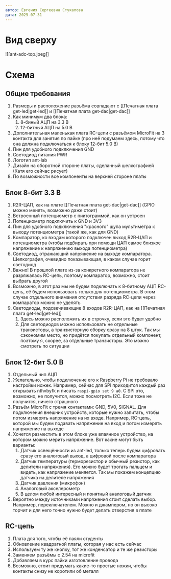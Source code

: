 ```yaml
---
автор: Евгения Сергеевна Стукалова
дата: 2025-07-31
---
```

# Вид сверху

![[ant-adc-top.jpeg]]

# Схема



## Общие требования

1. Размеры и расположение разъёма совпадают с [[Печатная плата get-led|get-led]] и [[Печатная плата get-dac|get-dac]]
2. Как минимум два блока:
	1. 8-биный АЦП на 3.3 В
	2. 12-битный АЦП на 5.0 В
3. Дополнительная маленькая плата RC-цепи с разъёмом MicroFit на 3 контакта для занятия по пайке (про неё подумаем здесь, потому что она должна подключаться к блоку 12-бит 5.0 В)
4. Пин для удобного подключения GND
5. Светодиод питания PWR
6. Логотип ant-lab
7. Дизайн на оборотной стороне платы, сделанный шелкографией (Катя его сейчас рисует)
8. По возможности все компоненты на верхней стороне платы

## Блок 8-бит 3.3 В

1. R2R-ЦАП, как на плате [[Печатная плата get-dac|get-dac]] (GPIO можно менять, возможно даже стоит)
2. Встроенный потенциометр с пиктограммой, как он устроен
3. Потенциометр подключить к GND и 3V3
4. Пин для удобного подключения "красного" щупа мультиметра к выходу потенциометра (такой же, как для GND)
5. Компаратор, ко входам которого подключен выход R2R-ЦАП и потенциометра (чтобы подбирать при помощи ЦАП самое близкое напряжение к напряжению выхода потенциометра)
6. Светодиод, отражающий напряжение на выходе компаратора. Шелкография, очевидно показывающая, в каком случае горит светодиод
7. Важно! В прошлой плате из-за конкретного компаратора не разряжалась RC-цепь, поэтому компаратор, возможно, стоит выбрать другой
8. Возможно, в этот раз мы не будем подключать к 8-битному АЦП RC-цепь, её будем использовать только для потенциометра. В этом случае отдельного внимания отсутствия разряда RC-цепи через компаратор можно не уделять
9. Светодиоды, подсвечивающие 8 входов R2R-ЦАП, как на [[Печатная плата get-led|get-led]]
	1. Здесь можно расположить их в строчку, если это будет удобно
	2. Для светодиодов можно использовать не отдельные транзисторы, а транзисторную сборку сразу на 8 штук. Так мы сэкономим место, но придётся покупать отдельный компонент, поэтому я, скорее, за отдельные транзисторы. Это можно смотреть по ситуации

## Блок 12-бит 5.0 В

1. Отдельный чип АЦП
2. Желательно, чтобы подключение его к Raspberry Pi не требовало настройки ножек. Например, сейчас для SPI приходится каждый раз открывать nthvbyfk и писать `raspi-gpio set 9 a0`. С SPI это, возможно, не получится, можно посмотреть I2C. Если тоже не получится, ничего страшного
3. Разъём MicroFit с тремя контактами: GND, 5V0, SIGNAL. Для подключения внешних устройств, которые нужно запитать, чтобы потом измерять напряжение на их входе. Например, RC-цепь, которой мы будем подавать напряжение на вход и потом измерять напряжение на выходе
4. Хочется разместить в этом блоке уже впаянное устройство, на котором можно мерить напряжение. Вот какие могут быть варианты:
	1. Датчик освещённости из ant-led, только теперь будем цифровать сразу его аналоговый выход, а цифровой после компаратора
	2. Датчик температуры (терморезистор и обычный резистор, как делители напряжения). Его можно будет трогать пальцем и видеть, как напряжение меняется. Так мы покажем концепцию датчика на делителе напряжения
	3. Датчик давления (микрофон)
	4. Аналоговый акселерометр
	5. В целом любой интересный и понятный аналоговый датчик
5. Вероятно между источниками напряжения стоит сделать выбор. Например, переключателем. Можно и джампером, но он высоко торчит и для него точно нужно будет делать отверстия в плате

## RC-цепь

1. Плата для того, чтобы её паяли студенты
2. Обновление квадратной платы, которая у нас есть сейчас
3. Используем ту же кнопку, тот же конденсатор и те же резисторы
4. Заменяем разъёмы с 2.54 на microfit
5. Добавляем в курс пайки изготовление провода
6. Возможно, стоит придумать какие-то простые ножки, чтобы контакты снизу не коротили об металл